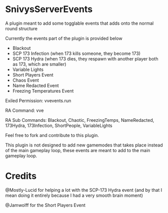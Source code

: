 # SnivysServerEvents

A plugin meant to add some togglable events that adds onto the normal round structure

Currently the events part of the plugin is provided below
- Blackout
- SCP 173 Infection (when 173 kills someone, they become 173)
- SCP 173 Hydra (when 173 dies, they respawn with another player both as 173, which are smaller)
- Variable Lights
- Short Players Event
- Chaos Event
- Name Redacted Event
- Freezing Temperatures Event

Exiled Permission: vvevents.run

RA Command: vve

RA Sub Commands: Blackout, Chaotic, FreezingTemps, NameRedacted, 173Hydra, 173Infection, ShortPeople, VariableLights

Feel free to fork and contribute to this plugin.

This plugin is not designed to add new gamemodes that takes place instead of the main gameplay loop, these events are meant to add to the main gameplay loop.

# Credits
@Mostly-Lucid for helping a lot with the SCP-173 Hydra event (and by that I mean doing it entirely because I had a very smooth brain moment)

@Jamwolff for the Short Players Event

